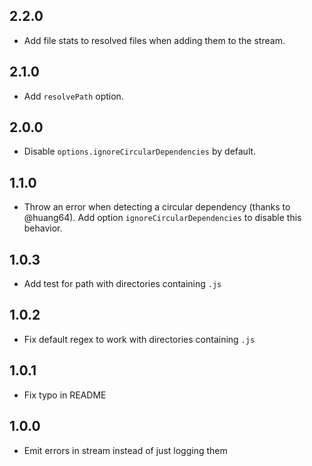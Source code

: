## 2.2.0

- Add file stats to resolved files when adding them to the stream.

## 2.1.0

- Add ```resolvePath``` option.

## 2.0.0

- Disable ```options.ignoreCircularDependencies``` by default.

## 1.1.0

- Throw an error when detecting a circular dependency (thanks to @huang64). Add option ```ignoreCircularDependencies``` to disable this behavior.

## 1.0.3

- Add test for path with directories containing ```.js```

## 1.0.2

- Fix default regex to work with directories containing ```.js```

## 1.0.1

- Fix typo in README

## 1.0.0

- Emit errors in stream instead of just logging them
